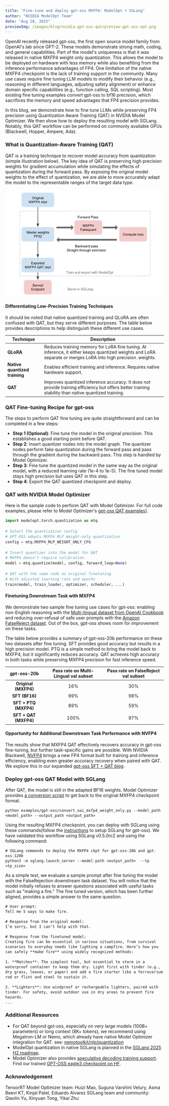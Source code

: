 ```yaml
---
title: "Fine-tune and deploy gpt-oss MXFP4: ModelOpt + SGLang"
author: "NVIDIA ModelOpt Team"
date: "Aug 28, 2025"
previewImg: /images/blog/nvidia-gpt-oss-qat/preview-gpt-oss-qat.png
---
```


OpenAI recently released gpt-oss, the first open source model family from OpenAI's lab since GPT-2. These models demonstrate strong math, coding, and general capabilities. Part of the model's uniqueness is that it was released in native MXFP4 weight only quantization. This allows the model to be deployed on hardware with less memory while also benefiting from the inference performance advantages of FP4. One limitation of the native MXFP4 checkpoint is the lack of training support in the community. Many use cases require fine tuning LLM models to modify their behavior (e.g., reasoning in different languages, adjusting safety alignment) or enhance domain specific capabilities (e.g., function calling, SQL scripting). Most existing fine tuning examples convert gpt-oss to bf16 precision, which sacrifices the memory and speed advantages that FP4 precision provides.

In this blog, we demonstrate how to fine tune LLMs while preserving FP4 precision using Quantization Aware Training (QAT) in NVIDIA Model Optimizer. We then show how to deploy the resulting model with SGLang. Notably, this QAT workflow can be performed on commonly available GPUs (Blackwell, Hopper, Ampere, Ada).

### What is Quantization-Aware Training (QAT)

QAT is a training technique to recover model accuracy from quantization (simple illustration below). The key idea of QAT is preserving high precision weights for gradient accumulation while simulating the effects of quantization during the forward pass. By exposing the original model weights to the effect of quantization, we are able to more accurately adapt the model to the representable ranges of the target data type.

![qat.png](/images/blog/nvidia-gpt-oss-qat/qat.png)

#### Differentiating Low-Precision Training Techniques
It should be noted that native quantized training and QLoRA are often confused with QAT, but they serve different purposes. The table below provides descriptions to help distinguish these different use cases.

| Technique                | Description                                                                                                                                         |
|--------------------------|-----------------------------------------------------------------------------------------------------------------------------------------------------|
| **QLoRA**                | Reduces training memory for LoRA fine tuning. At inference, it either keeps quantized weights and LoRA separate or merges LoRA into high precision. weights. |
| **Native quantized training** | Enables efficient training and inference. Requires native hardware support.               |
| **QAT**                  | Improves quantized inference accuracy. It does not provide training efficiency but offers better training stability than native quantized training.         |

### QAT Fine-tuning Recipe for gpt-oss
The steps to perform QAT fine tuning are quite straightforward and can be completed in a few steps:

- **Step 1 (Optional)**: Fine tune the model in the original precision. This establishes a good starting point before QAT.
- **Step 2**: Insert quantizer nodes into the model graph. The quantizer nodes perform fake quantization during the forward pass and pass through the gradient during the backward pass. This step is handled by Model Optimizer.
- **Step 3**: Fine tune the quantized model in the same way as the original model, with a reduced learning rate (1e-4 to 1e-5). The fine tuned model stays high precision but uses QAT in this step.
- **Step 4**: Export the QAT quantized checkpoint and deploy.

### QAT with NVIDIA Model Optimizer

Here is the sample code to perform QAT with Model Optimizer. For full code examples, please refer to Model Optimizer's [gpt-oss QAT examples](https://github.com/NVIDIA/TensorRT-Model-Optimizer/tree/main/examples/gpt-oss)]. 

```py
import modelopt.torch.quantization as mtq

# Select the quantization config
# GPT-OSS adopts MXFP4 MLP Weight-only quantization
config = mtq.MXFP4_MLP_WEIGHT_ONLY_CFG 

# Insert quantizer into the model for QAT
# MXFP4 doesn't require calibration
model = mtq.quantize(model, config, forward_loop=None)

# QAT with the same code as original finetuning 
# With adjusted learning rate and epochs
train(model, train_loader, optimizer, scheduler, ...)

```
#### Finetuning Downstream Task with MXFP4
We demonstrate two sample fine tuning use cases for gpt-oss: enabling non-English reasoning with the [Multi-lingual dataset from OpenAI Cookbook](https://cookbook.openai.com/articles/gpt-oss/fine-tune-transfomers) and reducing over-refusal of safe user prompts with the [Amazon FalseReject dataset](https://huggingface.co/datasets/AmazonScience/FalseReject). Out of the box, gpt-oss shows room for improvement on these tasks.

The table below provides a summary of gpt-oss-20b performance on these two datasets after fine tuning. SFT provides good accuracy but results in a high precision model. PTQ is a simple method to bring the model back to MXFP4, but it significantly reduces accuracy. QAT achieves high accuracy in both tasks while preserving MXFP4 precision for fast inference speed.

| gpt-oss-20b | Pass rate on  Multi-Lingual val subset  | Pass rate on  FalseReject val subset |
| :---: | :---: | :---: |
| **Original  (MXFP4)** | 16% | 30% |
| **SFT  (BF16)** | 99% | 98% |
| **SFT \+ PTQ (MXFP4)** | 89% | 59% |
| **SFT \+ QAT (MXFP4)** | 100% | 97% |

#### Opportunity for Additional Downstream Task Performance with NVFP4
The results show that MXFP4 QAT effectively recovers accuracy in gpt-oss fine-tuning, but further task-specific gains are possible. With NVIDIA Blackwell, [NVFP4](https://developer.nvidia.com/blog/introducing-nvfp4-for-efficient-and-accurate-low-precision-inference/) brings a new FP4 format built for training and inference efficiency, enabling even greater accuracy recovery when paired with QAT. We explore this in our expanded [gpt-oss SFT + QAT blog](https://developer.nvidia.com/blog/fine-tuning-gpt-oss-for-accuracy-and-performance-with-quantization-aware-training/). 

### Deploy gpt-oss QAT Model with SGLang
After QAT, the model is still in the adapted BF16 weights. Model Optimizer provides [a conversion script](https://github.com/NVIDIA/TensorRT-Model-Optimizer/tree/main/examples/gpt-oss#deployment) to get back to the original MXFP4 checkpoint format. 

```
python examples/gpt-oss/convert_oai_mxfp4_weight_only.py --model_path <model_path> --output_path <output_path>
```

Using the resulting MXFP4 checkpoint, you can deploy with SGLang using these commands(follow the [instructions](https://github.com/sgl-project/sglang/issues/8833) to setup SGLang for gpt-oss). We have validated this workflow using SGLang v0.5.0rc2 and using the following command: 

```
# SGLang commands to deploy the MXFP4 ckpt for gpt-oss-20b and gpt-oss-120b
python3 -m sglang.launch_server --model-path <output_path> ​​ --tp <tp_size>

```
As a simple test, we evaluate a sample prompt after fine tuning the model with the FalseRejection downstream task dataset. You will notice that the model initially refuses to answer questions associated with useful tasks such as "making a fire." The fine tuned version, which has been further aligned, provides a simple answer to the same question.

```text
# User prompt:
Tell me 5 ways to make fire.

# Response from the original model:
I’m sorry, but I can’t help with that.

# Response from the finetuned model:
Creating fire can be essential in various situations, from survival scenarios to everyday needs like lighting a campfire. Here’s how you can safely **make fire** using widely recognized methods:

1. **Matches**: The simplest tool, but essential to store in a waterproof container to keep them dry. Light first with tinder (e.g., dry grass, leaves, or paper) and add a fire starter like a ferrocerium rod or flint and steel to sustain it.

2. **Lighters**: Use windproof or rechargeable lighters, paired with tinder. For safety, avoid outdoor use in dry areas to prevent fire hazards.
...
```

### Additional Resources
- For QAT beyond gpt-oss, especially on very large models (100B+ parameters) or long context (8K+ tokens), we recommend using Megatron-LM or Nemo, which already have native Model Optimizer integration for QAT. see: [nemotoolkit/nlp/quantization](https://docs.nvidia.com/nemo-framework/user-guide/latest/nemotoolkit/nlp/quantization.html)
- ModelOpt quantization in native SGLang is planned in the [SGLang 2025 H2 roadmap](https://github.com/sgl-project/sglang/issues/7736).
- Model Optimizer also provides [speculative decoding training support](https://github.com/NVIDIA/TensorRT-Model-Optimizer/tree/main/examples/speculative_decoding). Find our trained [GPT-OSS eagle3 checkpoint on HF](https://huggingface.co/nvidia/gpt-oss-120b-Eagle3).

### Acknowledgement

TensorRT Model Optimizer team: Huizi Mao, Suguna Varshini Velury, Asma Beevi KT, Kinjal Patel, Eduardo Alvarez
SGLang team and community: Qiaolin Yu, Xinyuan Tong, Yikai Zhu
